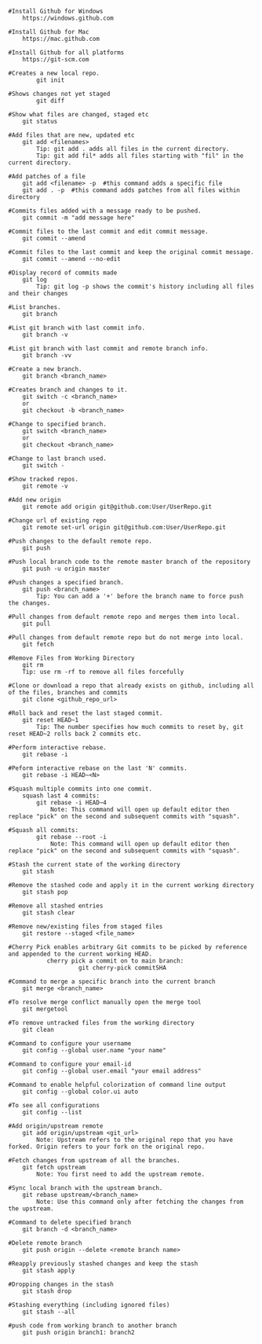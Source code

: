 
	#Install Github for Windows
		https://windows.github.com
		
	#Install Github for Mac
		https://mac.github.com
	
	#Install Github for all platforms
		https://git-scm.com
	
	#Creates a new local repo.
	       	git init
	       
	#Shows changes not yet staged 
	       	git diff

	#Show what files are changed, staged etc
		git status

	#Add files that are new, updated etc
		git add <filenames>
			Tip: git add . adds all files in the current directory.
			Tip: git add fil* adds all files starting with "fil" in the current directory.
	
	#Add patches of a file
		git add <filename> -p  #this command adds a specific file
		git add . -p  #this command adds patches from all files within directory

	#Commits files added with a message ready to be pushed.
		git commit -m "add message here"
	
	#Commit files to the last commit and edit commit message.
		git commit --amend
	
	#Commit files to the last commit and keep the original commit message.
		git commit --amend --no-edit

	#Display record of commits made
		git log
			Tip: git log -p shows the commit's history including all files and their changes

	#List branches.
		git branch
		
	#List git branch with last commit info.
		git branch -v
		
	#List git branch with last commit and remote branch info.
		git branch -vv
		
	#Create a new branch.
		git branch <branch_name>
    
	#Creates branch and changes to it.
		git switch -c <branch_name>
		or
		git checkout -b <branch_name>

	#Change to specified branch.
		git switch <branch_name>
		or
		git checkout <branch_name>

	#Change to last branch used.
		git switch -

	#Show tracked repos.
		git remote -v	
		
	#Add new origin
		git remote add origin git@github.com:User/UserRepo.git
		
	#Change url of existing repo
		git remote set-url origin git@github.com:User/UserRepo.git

	#Push changes to the default remote repo.
		git push
		
	#Push local branch code to the remote master branch of the repository
		git push -u origin master
	
	#Push changes a specified branch.
		git push <branch_name>
			Tip: You can add a '+' before the branch name to force push the changes.

	#Pull changes from default remote repo and merges them into local.
		git pull

	#Pull changes from default remote repo but do not merge into local.
		git fetch
		
	#Remove Files from Working Directory
		git rm
		Tip: use rm -rf to remove all files forcefully
		
	#Clone or download a repo that already exists on github, including all of the files, branches and commits
		git clone <github_repo_url>

	#Roll back and reset the last staged commit.
		git reset HEAD~1
			Tip: The number specifies how much commits to reset by, git reset HEAD~2 rolls back 2 commits etc.
	
	#Perform interactive rebase.
		git rebase -i
	
	#Peform interactive rebase on the last 'N' commits.
		git rebase -i HEAD~<N>
    
	#Squash multiple commits into one commit.
		squash last 4 commits:
			git rebase -i HEAD~4
				Note: This command will open up default editor then replace "pick" on the second and subsequent commits with "squash".
        
	#Squash all commits:
			git rebase --root -i
				Note: This command will open up default editor then replace "pick" on the second and subsequent commits with "squash".

	#Stash the current state of the working directory
		git stash

	#Remove the stashed code and apply it in the current working directory
		git stash pop

	#Remove all stashed entries
		git stash clear
  
 	#Remove new/existing files from staged files
		git restore --staged <file_name>
		
	#Cherry Pick enables arbitrary Git commits to be picked by reference and appended to the current working HEAD.  
               cherry pick a commit on to main branch:
                        git cherry-pick commitSHA
  
	#Command to merge a specific branch into the current branch
		git merge <branch_name>

	#To resolve merge conflict manually open the merge tool
		git mergetool

	#To remove untracked files from the working directory
		git clean 

	#Command to configure your username
		git config --global user.name "your name"
		
	#Command to configure your email-id
		git config --global user.email "your email address"

	#Command to enable helpful colorization of command line output
		git config --global color.ui auto

	#To see all configurations
		git config --list
    
	#Add origin/upstream remote
		git add origin/upstream <git_url>
			Note: Upstream refers to the original repo that you have forked. Origin refers to your fork on the original repo.
	
	#Fetch changes from upstream of all the branches.
		git fetch upstream
			Note: You first need to add the upstream remote.
	
	#Sync local branch with the upstream branch.
		git rebase upstream/<branch_name>
			Note: Use this command only after fetching the changes from the upstream.

	#Command to delete specified branch
		git branch -d <branch_name>
	
	#Delete remote branch
		git push origin --delete <remote branch name>
	
  	#Reapply previously stashed changes and keep the stash
		git stash apply
    
	#Dropping changes in the stash
		git stash drop
    
	#Stashing everything (including ignored files)
		git stash --all
	
	#push code from working branch to another branch 
		git push origin branch1: branch2
